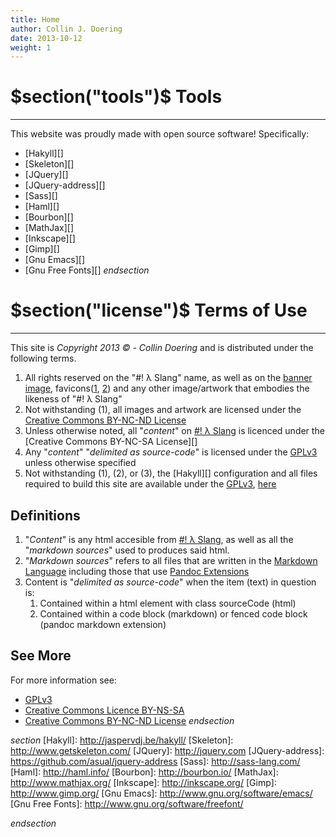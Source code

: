```yaml
---
title: Home
author: Collin J. Doering
date: 2013-10-12
weight: 1
---
```


$section("tools")$
Tools
=====
-----
This website was proudly made with open source software! Specifically:

- [Hakyll][]
- [Skeleton][]
- [JQuery][]
- [JQuery-address][]
- [Sass][]
- [Haml][]
- [Bourbon][]
- [MathJax][]
- [Inkscape][]
- [Gimp][]
- [Gnu Emacs][]
- [Gnu Free Fonts][]
$endsection$

$section("license")$
Terms of Use
============
------------

This site is _Copyright 2013 © - Collin Doering_ and is distributed under the following terms.

1. All rights reserved on the "#! λ Slang" name, as well as on the
   [banner image](/images/logo-banner.svg), favicons([1](/images/favicon.ico),
   [2](/images/favicon.png)) and any other image/artwork that embodies the likeness of "#! λ
   Slang"
2. Not withstanding (1), all images and artwork are licensed under the
   [Creative Commons BY-NC-ND License][]
3. Unless otherwise noted, all "_content_" on [#! λ Slang](/) is licenced under the
   [Creative Commons BY-NC-SA License][]
4. Any "_content_" "_delimited as source-code_" is licensed under the [GPLv3][] unless otherwise
   specified
5. Not withstanding (1), (2), or (3), the [Hakyll][] configuration and all files required to
   build this site are available under the [GPLv3][], [here](http://git.rekahsoft.ca/blog-rekahsoft-ca)

Definitions
-----------

1. "_Content_" is any html accesible from [#! λ Slang](/), as well as all the "_markdown sources_" used to produces said html.
2. "_Markdown sources_" refers to all files that are written in the
   [Markdown Language](http://daringfireball.net/projects/markdown/) including those
   that use [Pandoc Extensions](http://johnmacfarlane.net/pandoc/README.html#pandocs-markdown)
3. Content is "_delimited as source-code_" when the item (text) in question is:
    1. Contained within a html element with class sourceCode (html)
    2. Contained within a code block (markdown) or fenced code block (pandoc markdown extension)

See More
--------

For more information see:

- [GPLv3][]
- [Creative Commons Licence BY-NS-SA][]
- [Creative Commons BY-NC-ND License][]
$endsection$

$section$
[Hakyll]: http://jaspervdj.be/hakyll/
[Skeleton]: http://www.getskeleton.com/
[JQuery]: http://jquery.com
[JQuery-address]: https://github.com/asual/jquery-address
[Sass]: http://sass-lang.com/
[Haml]: http://haml.info/
[Bourbon]: http://bourbon.io/
[MathJax]: http://www.mathjax.org/
[Inkscape]: http://inkscape.org/
[Gimp]: http://www.gimp.org/
[Gnu Emacs]: http://www.gnu.org/software/emacs/
[Gnu Free Fonts]: http://www.gnu.org/software/freefont/

[GPLv3]: https://www.gnu.org/licenses/gpl.html
[Creative Commons Licence BY-NS-SA]: http://creativecommons.org/licenses/by-nc-sa/4.0/
[Creative Commons BY-NC-ND License]: http://creativecommons.org/licenses/by-nc-nd/4.0/
$endsection$
